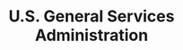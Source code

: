 ---
# This topic lives at
# https://digital.gov/topics/us-general-services-administration

# Topic Title
title: "U.S. General Services Administration"

# description — keep it short and clear
summary: ""

# Weight
weight: 1

# For more information on managing topics,
# see https://github.com/GSA/digitalgov.gov/wiki/topics
---